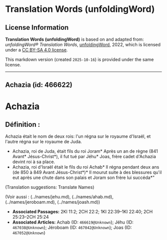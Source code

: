 # Translation Words (unfoldingWord)

## License Information

**Translation Words (unfoldingWord)** is based on and adapted from: _unfoldingWord® Translation Words_, [unfoldingWord](https://unfoldingword.org/utw), 2022, which is licensed under a [CC BY-SA 4.0 license](https://creativecommons.org/licenses/by-sa/4.0/legalcode.en).

This markdown version (created `2025-10-16`) is provided under the same license.



--------------------------------

## Achazia (id: 466622)

Achazia
=======

Définition :
------------

Achazia était le nom de deux rois: l'un régna sur le royaume d'Israël, et l'autre régna sur le royaume de Juda.

* Achazia, roi de Juda, était fils du roi Joram\* Après un an de règne (841 Avant\* Jésus\-Christ\*), il fut tué par Jéhu\* Joas, frère cadet d'Achazia devint roi à sa place.
* Achazia, roi d'Israël était le fils du roi Achab\* Il régna pendant deux ans (de 850 à 849 Avant Jésus\-Christ\*)\* Il mourut suite à des blessures qu'il eut après une chute dans son palais et Joram son frère lui succéda\*"

(Translation suggestions: Translate Names)

(Voir aussi : (../names/jehu.md), (../names/ahab.md), (../names/jeroboam.md), (../names/joash.md))

* **Associated Passages:** 2KI 11:2; 2CH 22:2; 1KI 22:39–1KI 22:40; 2CH 25:23–2CH 25:24
* **Associated Articles:** Achab (ID: `466619@Unknown`); Jéhu (ID: `467038@Unknown`); Jéroboam (ID: `467042@Unknown`); Joas (ID: `467052@Unknown`)


